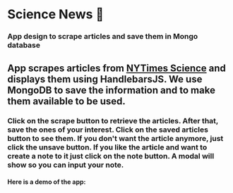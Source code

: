 # Science News :microscope:
### App design to scrape articles and save them in Mongo database

## App scrapes articles from [NYTimes Science](https://www.nytimes.com/section/science "NYTimes Science") and displays them using HandlebarsJS. We use MongoDB to save the information and to make them available to be used.

### Click on the scrape button to retrieve the articles. After that, save the ones of your interest. Click on the saved articles button to see them. If you don't want the article anymore, just click the unsave button. If you like the article and want to create a note to it just click on the note button. A modal will show so you can input your note.

#### Here is a demo of the app:

